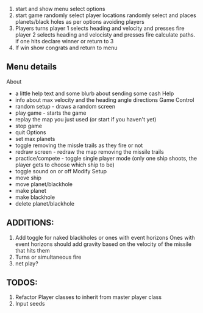 1. start and show menu
    select options
2. start game
    randomly select player locations
    randomly select and places planets/black holes as per options
        avoiding players
3. Players turns
    player 1 selects heading and velocity and presses fire
    player 2 selects heading and velocisty and presses fire
    calculate paths. if one hits declare winner or return to 3
4. If win show congrats and return to menu

## Menu details

About
- a little help text and some blurb about sending some cash
Help
- info about max velocity and the heading angle directions
Game Control
- random setup - draws a random screen
- play game - starts the game
- replay the map you just used (or start if you haven't yet)
- stop game
- quit
Options
- set max planets
- toggle removing the missle trails as they fire or not
- redraw screen - redraw the map removing the missile trails
- practice/compete - toggle single player mode (only one ship shoots, the player gets to choose which ship to be)
- toggle sound on or off
Modify Setup
- move ship
- move planet/blackhole
- make planet
- make blackhole
- delete planet/blackhole

## ADDITIONS:

1. Add toggle for naked blackholes or ones with event horizons
Ones with event horizons should add gravity based on the velocity of the missile that hits them
2. Turns or simultaneous fire 
3. net play?

## TODOS:

1. Refactor Player classes to inherit from master player class
2. Input seeds